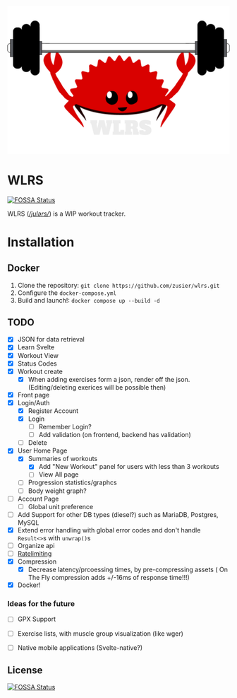 ![](public/logo.png)

# WLRS
[![FOSSA Status](https://app.fossa.com/api/projects/git%2Bgithub.com%2FZusier%2Fwlrs.svg?type=shield)](https://app.fossa.com/projects/git%2Bgithub.com%2FZusier%2Fwlrs?ref=badge_shield)


WLRS (_[/julərs/](http://ipa-reader.xyz/?text=jul%C9%99rs)_) is a WIP workout tracker.

# Installation

## Docker

1. Clone the repository: `git clone https://github.com/zusier/wlrs.git`
2. Configure the `docker-compose.yml`
3. Build and launch!: `docker compose up --build -d`

## TODO

- [x] JSON for data retrieval
- [x] Learn Svelte
- [x] Workout View
- [x] Status Codes
- [x] Workout create
  - [x] When adding exercises form a json, render off the json. (Editing/deleting exerices will be possible then)
- [x] Front page
- [x] Login/Auth
  - [x] Register Account
  - [x] Login
    - [ ] Remember Login?
    - [ ] Add validation (on frontend, backend has validation)
  - [ ] Delete
- [x] User Home Page
  - [x] Summaries of workouts
    - [x] Add "New Workout" panel for users with less than 3 workouts
    - [ ] View All page
  - [ ] Progression statistics/graphcs
  - [ ] Body weight graph?
- [ ] Account Page
  - [ ] Global unit preference
- [ ] Add Support for other DB types (diesel?) such as MariaDB, Postgres, MySQL
- [x] Extend error handling with global error codes and don't handle `Result<>`s with `unwrap()`s
- [ ] Organize api
- [ ] [Ratelimiting](https://lib.rs/crates/rocket-governor)
- [x] Compression
  - [x] Decrease latency/prcoessing times, by pre-compressing assets ( On The Fly compression adds +/-16ms of response time!!!)
- [x] Docker!

### Ideas for the future

- [ ] GPX Support
- [ ] Exercise lists, with muscle group visualization (like wger)
- [ ] Native mobile applications (Svelte-native?)


## License
[![FOSSA Status](https://app.fossa.com/api/projects/git%2Bgithub.com%2FZusier%2Fwlrs.svg?type=large)](https://app.fossa.com/projects/git%2Bgithub.com%2FZusier%2Fwlrs?ref=badge_large)